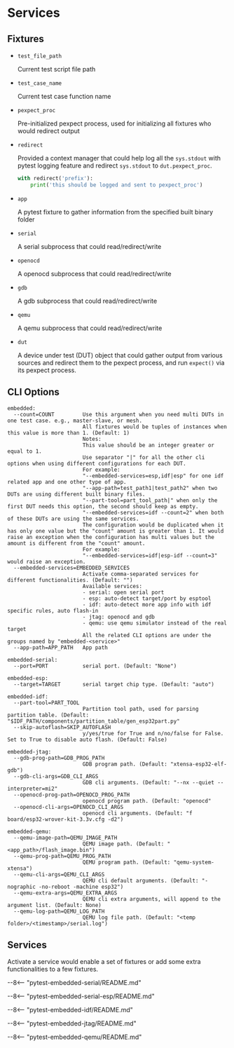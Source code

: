 # Services

## Fixtures

- `test_file_path`

    Current test script file path

- `test_case_name`

    Current test case function name

- `pexpect_proc`

    Pre-initialized pexpect process, used for initializing all fixtures who would redirect output

- `redirect`

    Provided a context manager that could help log all the `sys.stdout` with pytest logging feature and redirect `sys.stdout` to `dut.pexpect_proc`.

    ```python
    with redirect('prefix'):
        print('this should be logged and sent to pexpect_proc')
    ```

- `app`

    A pytest fixture to gather information from the specified built binary folder

- `serial`

    A serial subprocess that could read/redirect/write

- `openocd`

    A openocd subprocess that could read/redirect/write

- `gdb`

    A gdb subprocess that could read/redirect/write

- `qemu`

    A qemu subprocess that could read/redirect/write

- `dut`

    A device under test (DUT) object that could gather output from various sources and redirect them to the pexpect process, and run `expect()` via its pexpect process.

## CLI Options

```shell
embedded:
  --count=COUNT         Use this argument when you need multi DUTs in one test case. e.g., master-slave, or mesh.
                        All fixtures would be tuples of instances when this value is more than 1. (Default: 1)
                        Notes:
                        This value should be an integer greater or equal to 1.
                        Use separator "|" for all the other cli options when using different configurations for each DUT.
                        For example:
                        "--embedded-services=esp,idf|esp" for one idf related app and one other type of app.
                        "--app-path=test_path1|test_path2" when two DUTs are using different built binary files.
                        "--part-tool=part_tool_path|" when only the first DUT needs this option, the second should keep as empty.
                        "--embedded-services=idf --count=2" when both of these DUTs are using the same services.
                        The configuration would be duplicated when it has only one value but the "count" amount is greater than 1. It would raise an exception when the configuration has multi values but the amount is different from the "count" amount.
                        For example:
                        "--embedded-services=idf|esp-idf --count=3" would raise an exception.
  --embedded-services=EMBEDDED_SERVICES
                        Activate comma-separated services for different functionalities. (Default: "")
                        Available services:
                        - serial: open serial port
                        - esp: auto-detect target/port by esptool
                        - idf: auto-detect more app info with idf specific rules, auto flash-in
                        - jtag: openocd and gdb
                        - qemu: use qemu simulator instead of the real target
                        All the related CLI options are under the groups named by "embedded-<service>"
  --app-path=APP_PATH   App path

embedded-serial:
  --port=PORT           serial port. (Default: "None")

embedded-esp:
  --target=TARGET       serial target chip type. (Default: "auto")

embedded-idf:
  --part-tool=PART_TOOL
                        Partition tool path, used for parsing partition table. (Default: "$IDF_PATH/components/partition_table/gen_esp32part.py"
  --skip-autoflash=SKIP_AUTOFLASH
                        y/yes/true for True and n/no/false for False. Set to True to disable auto flash. (Default: False)

embedded-jtag:
  --gdb-prog-path=GDB_PROG_PATH
                        GDB program path. (Default: "xtensa-esp32-elf-gdb")
  --gdb-cli-args=GDB_CLI_ARGS
                        GDB cli arguments. (Default: "--nx --quiet --interpreter=mi2"
  --openocd-prog-path=OPENOCD_PROG_PATH
                        openocd program path. (Default: "openocd"
  --openocd-cli-args=OPENOCD_CLI_ARGS
                        openocd cli arguments. (Default: "f board/esp32-wrover-kit-3.3v.cfg -d2")

embedded-qemu:
  --qemu-image-path=QEMU_IMAGE_PATH
                        QEMU image path. (Default: "<app_path>/flash_image.bin")
  --qemu-prog-path=QEMU_PROG_PATH
                        QEMU program path. (Default: "qemu-system-xtensa")
  --qemu-cli-args=QEMU_CLI_ARGS
                        QEMU cli default arguments. (Default: "-nographic -no-reboot -machine esp32")
  --qemu-extra-args=QEMU_EXTRA_ARGS
                        QEMU cli extra arguments, will append to the argument list. (Default: None)
  --qemu-log-path=QEMU_LOG_PATH
                        QEMU log file path. (Default: "<temp folder>/<timestamp>/serial.log")
```

## Services

Activate a service would enable a set of fixtures or add some extra functionalities to a few fixtures.

--8<-- "pytest-embedded-serial/README.md"

--8<-- "pytest-embedded-serial-esp/README.md"

--8<-- "pytest-embedded-idf/README.md"

--8<-- "pytest-embedded-jtag/README.md"

--8<-- "pytest-embedded-qemu/README.md"

